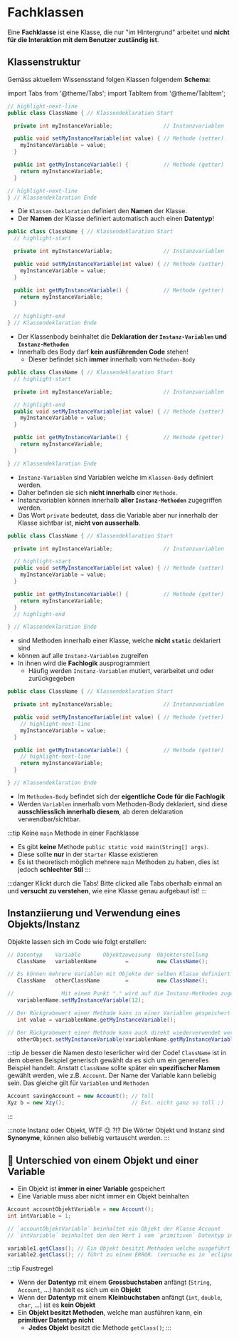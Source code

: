 # Fachklassen

Eine **Fachklasse** ist eine Klasse, die nur "im Hintergrund" arbeitet und **nicht für die Interaktion mit dem Benutzer zuständig ist**.

## Klassenstruktur

Gemäss aktuellem Wissensstand folgen Klassen folgendem **Schema**:

import Tabs from '@theme/Tabs';
import TabItem from '@theme/TabItem';

<Tabs >
<TabItem className="shadow--tl" value="apple" label="Klassen-Deklaration" default>

```java
// highlight-next-line
public class ClassName { // Klassendeklaration Start

  private int myInstanceVariable;                // Instanzvariablen

  public void setMyInstanceVariable(int value) { // Methode (setter)
    myInstanceVariable = value;
  }

  public int getMyInstanceVariable() {           // Methode (getter)
    return myInstanceVariable;
  }

// highlight-next-line
} // Klassendeklaration Ende
```

- Die `Klassen-Deklaration` definiert den **Namen** der Klasse.
- Der **Namen** der Klasse definiert automatisch auch einen **Datentyp**!

</TabItem>
<TabItem className="shadow--tl" value="body" label="Klassen-Body" default>

```java
public class ClassName { // Klassendeklaration Start
  // highlight-start

  private int myInstanceVariable;                // Instanzvariablen

  public void setMyInstanceVariable(int value) { // Methode (setter)
    myInstanceVariable = value;
  }

  public int getMyInstanceVariable() {           // Methode (getter)
    return myInstanceVariable;
  }

  // highlight-end
} // Klassendeklaration Ende
```

- Der Klassenbody beinhaltet die **Deklaration der `Instanz-Variablen` und `Instanz-Methoden`**
- Innerhalb des Body darf **kein ausführenden Code** stehen!
  - Dieser befindet sich **immer** innerhalb vom `Methoden-Body`

</TabItem>
<TabItem className="shadow--tl" value="orange" label="Instanz-Variablen">

```java
public class ClassName { // Klassendeklaration Start
  // highlight-start

  private int myInstanceVariable;                // Instanzvariablen

  // highlight-end
  public void setMyInstanceVariable(int value) { // Methode (setter)
    myInstanceVariable = value;
  }

  public int getMyInstanceVariable() {           // Methode (getter)
    return myInstanceVariable;
  }

} // Klassendeklaration Ende
```

- `Instanz-Variablen` sind Variablen welche im `Klassen-Body` definiert werden. 
- Daher befinden sie sich **nicht innerhalb** einer `Methode`.
- Instanzvariablen können innerhalb **aller `Instanz-Methoden`** zugegriffen werden.
- Das Wort `private` bedeutet, dass die Variable aber nur innerhalb der Klasse sichtbar ist, **nicht von ausserhalb**.

</TabItem>
<TabItem className="shadow--tl" value="banana" label="Instanz-Methoden">

```java
public class ClassName { // Klassendeklaration Start

  private int myInstanceVariable;                // Instanzvariablen

  // highlight-start
  public void setMyInstanceVariable(int value) { // Methode (setter)
    myInstanceVariable = value;
  }

  public int getMyInstanceVariable() {           // Methode (getter)
    return myInstanceVariable;
  }
  // highlight-end

} // Klassendeklaration Ende
```

- sind Methoden innerhalb einer Klasse, welche **nicht `static`** deklariert sind
- können auf alle `Instanz-Variablen` zugreifen
- In ihnen wird die **Fachlogik** ausprogrammiert
  - Häufig werden `Instanz-Variablen` mutiert, verarbeitet und oder zurückgegeben

</TabItem>
<TabItem className="shadow--tl" value="instanzmethodenbody" label="Methoden-Body">

```java
public class ClassName { // Klassendeklaration Start

  private int myInstanceVariable;                // Instanzvariablen

  public void setMyInstanceVariable(int value) { // Methode (setter)
    // highlight-next-line
    myInstanceVariable = value;
  }

  public int getMyInstanceVariable() {           // Methode (getter)
    // highlight-next-line
    return myInstanceVariable;
  }

} // Klassendeklaration Ende
```

- Im `Methoden-Body` befindet sich der **eigentliche Code für die Fachlogik**
- Werden `Variablen` innerhalb vom Methoden-Body deklariert, sind diese **ausschliesslich innerhalb diesem**, ab deren deklaration verwendbar/sichtbar.

</TabItem>
</Tabs>

:::tip Keine `main` Methode in einer Fachklasse
- Es gibt **keine** Methode `public static void main(String[] args)`.
- Diese sollte **nur** in der `Starter` Klasse existieren
- Es ist theoretisch möglich mehrere `main` Methoden zu haben, dies ist jedoch **schlechter Stil**
:::

:::danger Klickt durch die Tabs!
Bitte clicked alle Tabs oberhalb einmal an und **versucht zu verstehen**, wie eine Klasse genau aufgebaut ist!
:::

## Instanziierung und Verwendung eines Objekts/Instanz

Objekte lassen sich im Code wie folgt erstellen:

```java 
// Datentyp    Variable       Objektzuweisung  Objekterstellung
   ClassName   variablenName         =         new ClassName();

// Es können mehrere Variablen mit Objekte der selben Klasse definiert werden
   ClassName   otherClassName        =         new ClassName();

//               Mit einem Punkt "." wird auf die Instanz-Methoden zugegriffen!
   variablenName.setMyInstanceVariable(12); 

// Der Rückgrabewert einer Methode kann in einer Variablen gespeichert werden
   int value = variablenName.getMyInstanceVariable();

// Der Rückgrabewert einer Methode kann auch direkt wiederverwendet werden
   otherObject.setMyInstanceVariable(variablenName.getMyInstanceVariable());
```

:::tip Je besser die Namen desto leserlicher wird der Code!
`ClassName` ist in dem oberen Beispiel generisch gewählt da es sich um ein generelles Beispiel handelt. Anstatt `ClassName` sollte später ein **spezifischer Namen** gewählt werden, wie z.B. `Account`. Der Name der Variable kann beliebig sein. Das gleiche gilt für `Variablen` und `Methoden`

```java
Account savingAccount = new Account(); // Toll
Xyz b = new Xzy();                     // Evt. nicht ganz so toll ;)
```

:::

:::note Instanz oder Objekt, WTF :confused: ?!?
Die Wörter Objekt und Instanz sind **Synonyme**, können also beliebig vertauscht werden.
:::

## 🦸 Unterschied von einem Objekt und einer Variable

- Ein Objekt ist **immer in einer Variable** gespeichert
- Eine Variable muss aber nicht immer ein Objekt beinhalten

```java
Account accountObjektVariable = new Account(); 
int intVariable = 1;                 

// `accountObjektVariable` beinhaltet ein Objekt der Klasse Account
// `intVariable` beinhaltet den den Wert 1 vom `primitiven` Datentyp int

variable1.getClass(); // Ein Objekt besitzt Methoden welche ausgeführt werden können
variable2.getClass(); // führt zu einem ERROR. (versuche es in `eclipse`!)
```

:::tip Faustregel
- Wenn der **Datentyp** mit einem **Grossbuchstaben** anfängt (`String`, `Account`, ...) handelt es sich um ein **Objekt**
- Wenn der **Datentyp** mit einem **Kleinbuchstaben** anfängt (`int`, `double`, `char`, ...) ist es **kein Objekt**
- Ein **Objekt besitzt Methoden**, welche man ausführen kann, ein **primitiver Datentyp nicht**
  - **Jedes Objekt** besitzt die Methode `getClass()`;
:::
